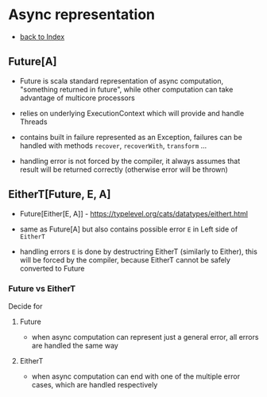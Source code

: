# Async representation

- [back to Index](index.md)

## Future[A] 
- Future is scala standard representation of async computation, "something returned in future",
 while other computation can take advantage of multicore processors

- relies on underlying ExecutionContext which will provide and handle Threads

- contains built in failure represented as an Exception, 
  failures can be handled with methods `recover`, `recoverWith`, `transform` ...
  
- handling error is not forced by the compiler, it always assumes that result will be returned correctly (otherwise error will be thrown)
          

## EitherT[Future, E, A]

- Future[Either[E, A]] - https://typelevel.org/cats/datatypes/eithert.html

- same as Future[A] but also contains possible error `E` in Left side of `EitherT`

- handling errors `E` is done by destructring EitherT (similarly to Either), 
 this will be forced by the compiler, because EitherT cannot be safely converted to Future
 


### Future vs EitherT

Decide for
 
1. Future
    - when async computation can represent just a general error, all errors are handled the same way
  
2. EitherT 
    - when async computation can end with one of the multiple error cases, which are handled respectively    
  